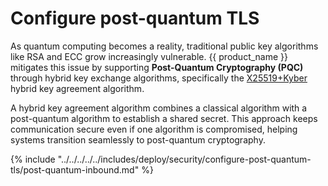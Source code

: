 # Configure post-quantum TLS

As quantum computing becomes a reality, traditional public key algorithms like RSA and ECC grow increasingly vulnerable. {{ product_name }} mitigates this issue by supporting **Post-Quantum Cryptography (PQC)** through hybrid key exchange algorithms, specifically the [X25519+Kyber](https://datatracker.ietf.org/doc/draft-tls-westerbaan-xyber768d00/) hybrid key agreement algorithm.

A hybrid key agreement algorithm combines a classical algorithm with a post-quantum algorithm to establish a shared secret. This approach keeps communication secure even if one algorithm is compromised, helping systems transition seamlessly to post-quantum cryptography.

{% include "../../../../../includes/deploy/security/configure-post-quantum-tls/post-quantum-inbound.md" %}
